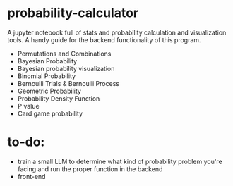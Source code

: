 # probability-calculator
A jupyter notebook full of stats and probability calculation and visualization tools. A handy guide for the backend functionality of this program.
* Permutations and Combinations
* Bayesian Probability
* Bayesian probability visualization
* Binomial Probability
* Bernoulli Trials & Bernoulli Process
* Geometric Probability
* Probability Density Function
* P value
* Card game probability

# to-do:
* train a small LLM to determine what kind of probability problem you're facing and run the proper function in the backend 
* front-end